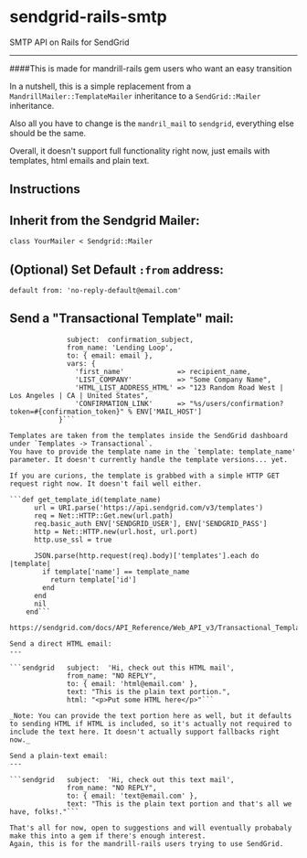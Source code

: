 # sendgrid-rails-smtp
SMTP API on Rails for SendGrid

---
####This is made for mandrill-rails gem users who want an easy transition

In a nutshell, this is a simple replacement from a `MandrillMailer::TemplateMailer` inheritance to a `SendGrid::Mailer` inheritance.

Also all you have to change is the `mandril_mail` to `sendgrid`, everything else should be the same.

Overall, it doesn't support full functionality right now, just emails with templates, html emails and plain text.

## Instructions

Inherit from the Sendgrid Mailer:
---

`class YourMailer < Sendgrid::Mailer`


(Optional) Set Default `:from` address:
---

`default from: 'no-reply-default@email.com'`

Send a "Transactional Template" mail:
---

```sendgrid   template: confirmation_template,
              subject:  confirmation_subject,
              from_name: 'Lending Loop',
              to: { email: email },
              vars: {
                'first_name'             => recipient_name,
                'LIST_COMPANY'           => "Some Company Name",
                'HTML_LIST_ADDRESS_HTML' => "123 Random Road West | Los Angeles | CA | United States",
                'CONFIRMATION_LINK'      => "%s/users/confirmation?token=#{confirmation_token}" % ENV['MAIL_HOST']
            }```

Templates are taken from the templates inside the SendGrid dashboard under `Templates -> Transactional`.
You have to provide the template name in the `template: template_name' parameter. It doesn't currently handle the template versions... yet.

If you are curions, the template is grabbed with a simple HTTP GET request right now. It doesn't fail well either.

```def get_template_id(template_name)
      url = URI.parse('https://api.sendgrid.com/v3/templates')
      req = Net::HTTP::Get.new(url.path)
      req.basic_auth ENV['SENDGRID_USER'], ENV['SENDGRID_PASS']
      http = Net::HTTP.new(url.host, url.port)
      http.use_ssl = true

      JSON.parse(http.request(req).body)['templates'].each do |template|
        if template['name'] == template_name
          return template['id']
        end
      end
      nil
    end```

https://sendgrid.com/docs/API_Reference/Web_API_v3/Transactional_Templates/smtpapi.html

Send a direct HTML email:
---

```sendgrid   subject:  'Hi, check out this HTML mail',
              from_name: "NO REPLY",
              to: { email: 'html@email.com' },
              text: "This is the plain text portion.",
              html: "<p>Put some HTML here</p>"```
              
_Note: You can provide the text portion here as well, but it defaults to sending HTML if HTML is included, so it's actually not required to include the text here. It doesn't actually support fallbacks right now._

Send a plain-text email:
---

```sendgrid   subject:  'Hi, check out this text mail',
              from_name: "NO REPLY",
              to: { email: 'text@email.com' },
              text: "This is the plain text portion and that's all we have, folks!."```

That's all for now, open to suggestions and will eventually probabaly make this into a gem if there's enough interest.
Again, this is for the mandrill-rails users trying to use SendGrid.
